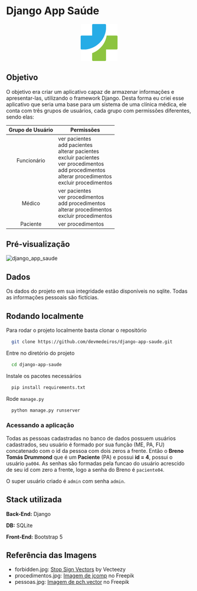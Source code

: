 # Django App Saúde

<p align="center"><img src="https://raw.githubusercontent.com/devmedeiros/django-app-saude/main/pessoas/static/health_logo.svg" height=100></p>

## Objetivo

O objetivo era criar um aplicativo capaz de armazenar informações e apresentar-las, utilizando o framework Django. Desta forma eu criei esse aplicativo que seria uma base para um sistema de uma clínica médica, ele conta com três grupos de usuários, cada grupo com permissões diferentes, sendo elas:

| Grupo de Usuário 	| Permissões 	|
|:---:|---	|
| Funcionário | ver pacientes<br />add pacientes<br />alterar pacientes<br />excluir pacientes<br />ver procedimentos<br />add procedimentos<br />alterar procedimentos<br />excluir procedimentos|
| Médico | ver pacientes<br />ver procedimentos<br />add procedimentos<br />alterar procedimentos<br />excluir procedimentos|
| Paciente | ver procedimentos |

## Pré-visualização
![django_app_saude](https://user-images.githubusercontent.com/33239902/218279672-6062e753-8a5a-442a-8751-5b7ecc8b0cfa.gif)

## Dados

Os dados do projeto em sua integridade estão disponíveis no sqlite. Todas as informações pessoais são fictícias.

## Rodando localmente

Para rodar o projeto localmente basta clonar o repositório

```bash
  git clone https://github.com/devmedeiros/django-app-saude.git
```

Entre no diretório do projeto

```bash
  cd django-app-saude
```

Instale os pacotes necessários

```bash
  pip install requirements.txt
```

Rode `manage.py`

```bash
  python manage.py runserver
```

### Acessando a aplicação

Todas as pessoas cadastradas no banco de dados possuem usuários cadastrados, seu usuário é formado por sua função (ME, PA, FU) concatenado com o id da pessoa com dois zeros a frente. Então o **Breno Tomás Drummond** que é um **Paciente** (PA) e possui **id = 4**, possui o usuário `pa004`. As senhas são formadas pela funcao do usuário acrescido de seu id com zero a frente, logo a senha do Breno é `paciente04`.

O super usuário criado é `admin` com senha `admin`.

## Stack utilizada

**Back-End:** Django

**DB:** SQLite

**Front-End:** Bootstrap 5

## Referência das Imagens

- forbidden.jpg: [Stop Sign Vectors]("https://www.vecteezy.com/free-vector/stop-sign") by Vecteezy
- procedimentos.jpg: [Imagem de jcomp]("https://br.freepik.com/vetores-gratis/chame-o-conceito-de-medico-os-medicos-respondem-as-perguntas-dos-pacientes-por-telefone_18707003.htm") no Freepik
- pessoas.jpg: [Imagem de pch.vector]("https://br.freepik.com/vetores-gratis/pessoas-multiculturais-juntos_9176081.htm#query=diversidade&position=2&from_view=search&track=sph") no Freepik
